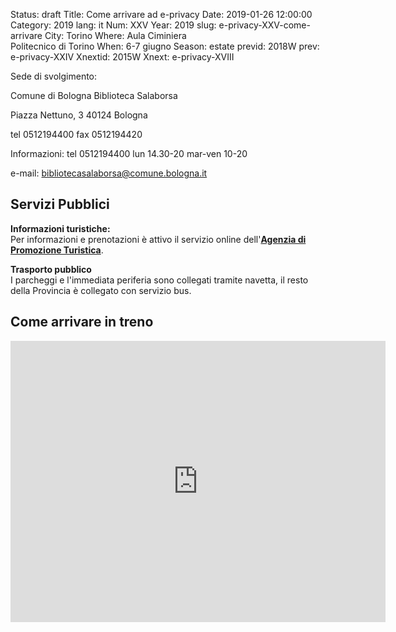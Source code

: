 Status: draft
Title: Come arrivare ad e-privacy
Date: 2019-01-26 12:00:00
Category: 2019
lang: it
Num: XXV
Year: 2019
slug: e-privacy-XXV-come-arrivare
City: Torino
Where: Aula Ciminiera<br/>Politecnico di Torino
When: 6-7 giugno
Season: estate
previd: 2018W
prev: e-privacy-XXIV
Xnextid: 2015W
Xnext: e-privacy-XVIII


Sede di svolgimento:

Comune di Bologna
Biblioteca Salaborsa

Piazza Nettuno, 3
40124 Bologna

tel 0512194400
fax 0512194420

Informazioni:
tel 0512194400
lun 14.30-20
mar-ven 10-20

e-mail: bibliotecasalaborsa@comune.bologna.it

<h2>Servizi Pubblici</h2>

<p><strong>Informazioni turistiche:<br /></strong>
Per informazioni e prenotazioni &egrave; attivo il servizio online dell'<strong><a href="http://www.bolognawelcome.com/informazioni-turistiche//" target="_blank" title="APT Bologna">Agenzia di Promozione Turistica</a></strong>.</p>

<p><strong>Trasporto pubblico</strong>
<br>
I parcheggi e l'immediata periferia sono collegati tramite navetta, il resto della Provincia &egrave; collegato con servizio bus.


<h2>Come arrivare in treno</h2>


<iframe src="https://www.google.com/maps/embed?pb=!1m28!1m12!1m3!1d11382.91352925165!2d11.334835638837605!3d44.500232065620324!2m3!1f0!2f0!3f0!3m2!1i1024!2i768!4f13.1!4m13!3e2!4m5!1s0x477fd49ebfab350f%3A0xceb69b8aad3e1190!2sStazione+Bologna+Centrale%2C+Piazza+Maggiore%2C+Bologna%2C+BO!3m2!1d44.5059073!2d11.3433694!4m5!1s0x477fd4bfc278adc1%3A0xc266fcbe4097cdfd!2sBiblioteca+Salaborsa%2C+Piazza+del+Nettuno%2C+3%2C+40124+Bologna+BO!3m2!1d44.494727999999995!2d11.3418228!5e0!3m2!1sit!2sit!4v1519410413011" width="600" height="450" frameborder="0" style="border:0" allowfullscreen></iframe>
